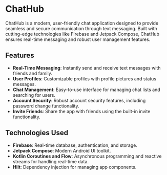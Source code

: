 # ChatHub

ChatHub is a modern, user-friendly chat application designed to provide seamless and secure communication through text messaging. Built with cutting-edge technologies like Firebase and Jetpack Compose, ChatHub ensures real-time messaging and robust user management features.

## Features

- **Real-Time Messaging**: Instantly send and receive text messages with friends and family.
- **User Profiles**: Customizable profiles with profile pictures and status messages.
- **Chat Management**: Easy-to-use interface for managing chat lists and searching for users.
- **Account Security**: Robust account security features, including password change functionality.
- **Invite Friends**: Share the app with friends using the built-in invite functionality.

## Technologies Used

- **Firebase**: Real-time database, authentication, and storage.
- **Jetpack Compose**: Modern Android UI toolkit.
- **Kotlin Coroutines and Flow**: Asynchronous programming and reactive streams for handling real-time data.
- **Hilt**: Dependency injection for managing app components.
